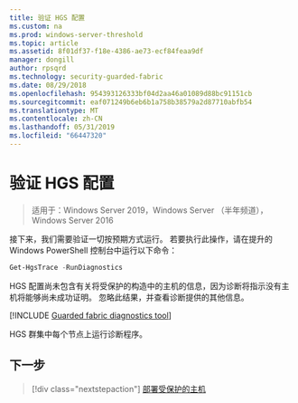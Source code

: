 ```yaml
---
title: 验证 HGS 配置
ms.custom: na
ms.prod: windows-server-threshold
ms.topic: article
ms.assetid: 8f01df37-f18e-4386-ae73-ecf84feaa9df
manager: dongill
author: rpsqrd
ms.technology: security-guarded-fabric
ms.date: 08/29/2018
ms.openlocfilehash: 954393126333bf04d2aa46a01089d88bc91151cb
ms.sourcegitcommit: eaf071249b6eb6b1a758b38579a2d87710abfb54
ms.translationtype: MT
ms.contentlocale: zh-CN
ms.lasthandoff: 05/31/2019
ms.locfileid: "66447320"
---
```

# <a name="verify-the-hgs-configuration"></a>验证 HGS 配置

>适用于：Windows Server 2019，Windows Server （半年频道），Windows Server 2016


接下来，我们需要验证一切按预期方式运行。 若要执行此操作，请在提升的 Windows PowerShell 控制台中运行以下命令：

```powershell
Get-HgsTrace -RunDiagnostics
```

HGS 配置尚未包含有关将受保护的构造中的主机的信息，因为诊断将指示没有主机将能够尚未成功证明。 忽略此结果，并查看诊断提供的其他信息。

[!INCLUDE [Guarded fabric diagnostics tool](../../../includes/guarded-fabric-diagnostics-tool.md)] 

<!-- When a link is available for an updated troubleshooting guide, add a sentence like the following and create a link to the troubleshooting guide:
If failures did occur, please review the remediation steps provided or see the Troubleshooting Guide.
-->

HGS 群集中每个节点上运行诊断程序。

## <a name="next-step"></a>下一步

> [!div class="nextstepaction"]
> [部署受保护的主机](guarded-fabric-configure-hgs-with-authorized-hyper-v-hosts.md)

